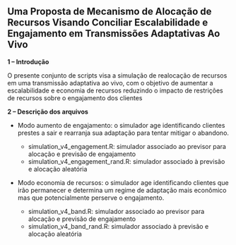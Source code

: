 <h2>Uma Proposta de Mecanismo de Alocação de Recursos Visando Conciliar Escalabilidade e Engajamento em Transmissões Adaptativas Ao Vivo</h2>

<b>1 – Introdução</b>

O presente conjunto de scripts visa a simulação de realocação de recursos em uma transmissão adaptativa ao vivo, com o objetivo de aumentar a escalabilidade e economia de recursos reduzindo o impacto de restrições de recursos sobre o engajamento dos clientes

<b>2 – Descrição dos arquivos</b>

<ul>
<li>Modo aumento de engajamento: o simulador age identificando clientes prestes a sair e rearranja sua adaptação para tentar mitigar o abandono.</li>
    <ul>
      <li>simulation_v4_engagement.R: simulador associado ao previsor para alocação e previsão de engajamento</li>
      <li>simulation_v4_engagement_rand.R: simulador associado à previsão e alocação aleatória</li>
    </ul>
</ul>

<ul>
<li>Modo economia de recursos: o simulador age identificando clientes que irão permanecer e determina um regime de adaptação mais econômico mas que potencialmente perserve o engajamento.</li>
    <ul>
      <li>simulation_v4_band.R: simulador associado ao previsor para alocação e previsão de engajamento</li>
      <li>simulation_v4_band_rand.R: simulador associado à previsão e alocação aleatória</li>
    </ul>
</ul>
